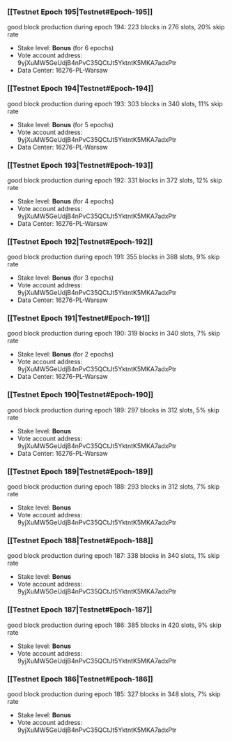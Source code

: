 ### [[Testnet Epoch 195|Testnet#Epoch-195]]
good block production during epoch 194: 223 blocks in 276 slots, 20% skip rate
* Stake level: **Bonus** (for 6 epochs)
* Vote account address: 9yjXuMW5GeUdjB4nPvC35QCtJt5YktntK5MKA7adxPtr
* Data Center: 16276-PL-Warsaw
### [[Testnet Epoch 194|Testnet#Epoch-194]]
good block production during epoch 193: 303 blocks in 340 slots, 11% skip rate
* Stake level: **Bonus** (for 5 epochs)
* Vote account address: 9yjXuMW5GeUdjB4nPvC35QCtJt5YktntK5MKA7adxPtr
* Data Center: 16276-PL-Warsaw
### [[Testnet Epoch 193|Testnet#Epoch-193]]
good block production during epoch 192: 331 blocks in 372 slots, 12% skip rate
* Stake level: **Bonus** (for 4 epochs)
* Vote account address: 9yjXuMW5GeUdjB4nPvC35QCtJt5YktntK5MKA7adxPtr
* Data Center: 16276-PL-Warsaw
### [[Testnet Epoch 192|Testnet#Epoch-192]]
good block production during epoch 191: 355 blocks in 388 slots, 9% skip rate
* Stake level: **Bonus** (for 3 epochs)
* Vote account address: 9yjXuMW5GeUdjB4nPvC35QCtJt5YktntK5MKA7adxPtr
* Data Center: 16276-PL-Warsaw
### [[Testnet Epoch 191|Testnet#Epoch-191]]
good block production during epoch 190: 319 blocks in 340 slots, 7% skip rate
* Stake level: **Bonus** (for 2 epochs)
* Vote account address: 9yjXuMW5GeUdjB4nPvC35QCtJt5YktntK5MKA7adxPtr
* Data Center: 16276-PL-Warsaw
### [[Testnet Epoch 190|Testnet#Epoch-190]]
good block production during epoch 189: 297 blocks in 312 slots, 5% skip rate
* Stake level: **Bonus**
* Vote account address: 9yjXuMW5GeUdjB4nPvC35QCtJt5YktntK5MKA7adxPtr
* Data Center: 16276-PL-Warsaw
### [[Testnet Epoch 189|Testnet#Epoch-189]]
good block production during epoch 188: 293 blocks in 312 slots, 7% skip rate
* Stake level: **Bonus**
* Vote account address: 9yjXuMW5GeUdjB4nPvC35QCtJt5YktntK5MKA7adxPtr
### [[Testnet Epoch 188|Testnet#Epoch-188]]
good block production during epoch 187: 338 blocks in 340 slots, 1% skip rate
* Stake level: **Bonus**
* Vote account address: 9yjXuMW5GeUdjB4nPvC35QCtJt5YktntK5MKA7adxPtr
### [[Testnet Epoch 187|Testnet#Epoch-187]]
good block production during epoch 186: 385 blocks in 420 slots, 9% skip rate
* Stake level: **Bonus**
* Vote account address: 9yjXuMW5GeUdjB4nPvC35QCtJt5YktntK5MKA7adxPtr
### [[Testnet Epoch 186|Testnet#Epoch-186]]
good block production during epoch 185: 327 blocks in 348 slots, 7% skip rate
* Stake level: **Bonus**
* Vote account address: 9yjXuMW5GeUdjB4nPvC35QCtJt5YktntK5MKA7adxPtr